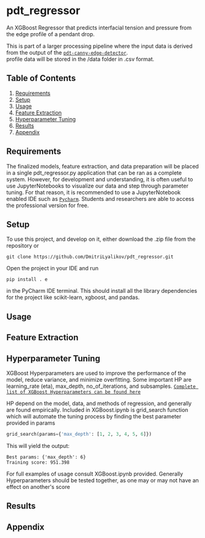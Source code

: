 # pdt_regressor
An XGBoost Regressor that predicts interfacial tension and pressure from the edge profile of a pendant drop.

This is part of a larger processing pipeline where the input data is derived from the output of the [`pdt-canny-edge-detector`][1].  
profile data will be stored in the /data folder in .csv format. 

## Table of Contents
1. [Requirements](#requirements)
2. [Setup](#setup)
3. [Usage](#usage)
4. [Feature Extraction](#Feature-Extraction)
5. [Hyperparameter Tuning](#Hyperparameter-Tuning)
6. [Results](#Results)
7. [Appendix](#appendix)

## Requirements
The finalized models, feature extraction, and data preparation will be placed in a single pdt_regressor.py application that can be ran as a complete system.
However, for development and understanding, it is often useful to use JupyterNotebooks to visualize our data and step through parameter tuning. For that reason,
it is recommended to use a JupyterNotebook enabled IDE such as [`Pycharm`][3]. Students and researchers are able to access the professional version for free.
## Setup
To use this project, and develop on it, either download the .zip file from the repository or
```
git clone https://github.com/DmitriLyalikov/pdt_regressor.git
```
Open the project in your IDE and run 
```pycon
pip install . e
```
in the PyCharm IDE terminal. This should install all the library dependencies for the project like scikit-learn, xgboost, and pandas.
## Usage
## Feature Extraction
## Hyperparameter Tuning
XGBoost Hyperparameters are used to improve the performance of the model, reduce variance, and minimize overfitting.
Some important HP are learning_rate (eta), max_depth, no_of_iterations, and subsamples. [`Complete list of XGBoost Hyperparameters can be found here`][2]

HP depend on the model, data, and methods of regression, and generally are found empirically. Included in XGBoost.ipynb is grid_search function which will automate the tuning process by finding the best parameter provided in params
```python
grid_search(params={'max_depth': [1, 2, 3, 4, 5, 6]})
```
This will yield the output: 
```pycon
Best params: {'max_depth': 6}
Training score: 951.398
```
For full examples of usage consult XGBoost.ipynb provided. Generally Hyperparameters should be tested together, as one may or may not have an effect on another's score
## Results
## Appendix
[1]: https://github.com/DmitriLyalikov/pdt-canny-edge-detector
[2]: https://xgboost.readthedocs.io/en/stable/parameter.html#parameters-for-tree-booster
[3]: https://www.jetbrains.com/pycharm/